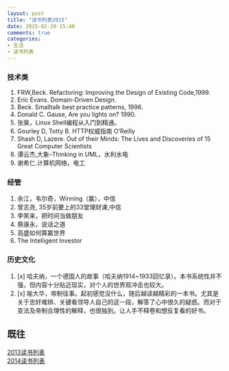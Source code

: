 ```yaml
---
layout: post
title: "读书列表2015"
date: 2015-02-20 15:40
comments: true
categories:
- 生活
- 读书列表
---
```



### 技术类

1. FRW,Beck. Refactoring: Improving the Design of Existing Code,1999.
1. Eric Evans. Domain-Driven Design.  
1. Beck. Smalltalk best practice patterns, 1996.
1. Donald C. Gause, Are you lights on? 1990.
1. 张昊，Linux Shell编程从入门到精通。  
1. Gourley D, Totty B. HTTP权威指南 O’Reilly  
1. Shash D, Lazere. Out of their Minds: The Lives and Discoveries of 15 Great Computer Scientists  
1. 谭云杰,大象–Thinking in UML，水利水电  
1. 谢希仁.计算机网络，电工

### 经管

1. 余江，韦尔奇，Winning（赢），中信  
1. 曾志尧, 35岁前要上的33堂理财课,中信  
1. 李笑来，把时间当做朋友  
1. 蔡康永，说话之道  
1. 高盛如何算赢世界  
1. The Intelligent Investor  

### 历史文化

1. [x] 哈夫纳，一个德国人的故事（哈夫纳1914~1933回忆录）。本书系统性并不强，但内容十分贴近现实，对个人的世界观冲击也较大。
2. [x] 喻大华，帝制往事。起初感觉没什么，随后越读越精彩的一本书。尤其是关于忠奸难辨、关键看领导人自己的这一段，解答了心中很久的疑惑。而对于变法及帝制合理性的解释，也很独到。让人手不释卷和想反复看的好书。

## 既往
 [2013读书列表](/blog/2013/01/11/to-read-list/)  
 [2014读书列表](/blog/2014/03/02/to-read-list/)
